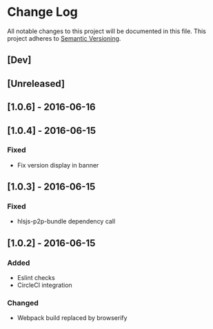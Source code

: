# Change Log
All notable changes to this project will be documented in this file.
This project adheres to [Semantic Versioning](http://semver.org/).

## [Dev]

## [Unreleased]

## [1.0.6] - 2016-06-16

## [1.0.4] - 2016-06-15
### Fixed
- Fix version display in banner

## [1.0.3] - 2016-06-15
### Fixed
- hlsjs-p2p-bundle dependency call

## [1.0.2] - 2016-06-15
### Added
- Eslint checks
- CircleCI integration
### Changed
- Webpack build replaced by browserify
